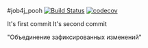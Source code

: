 #job4j_pooh
[![Build Status](https://app.travis-ci.com/Kuzurik/job4j_pooh.svg?branch=master)](https://app.travis-ci.com/Kuzurik/job4j_pooh)
[![codecov](https://codecov.io/gh/Kuzurik/job4j_pooh/branch/master/graph/badge.svg?token=JXUFBOLDJT)](https://codecov.io/gh/Kuzurik/job4j_pooh)

It's first commit
It's second commit

"Объединение зафиксированных изменений"